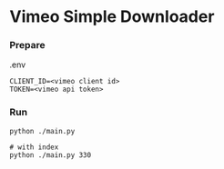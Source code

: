 # Vimeo Simple Downloader

### Prepare

.env

```
CLIENT_ID=<vimeo client id>
TOKEN=<vimeo api token>
```

### Run

```
python ./main.py
```

```
# with index
python ./main.py 330
```
